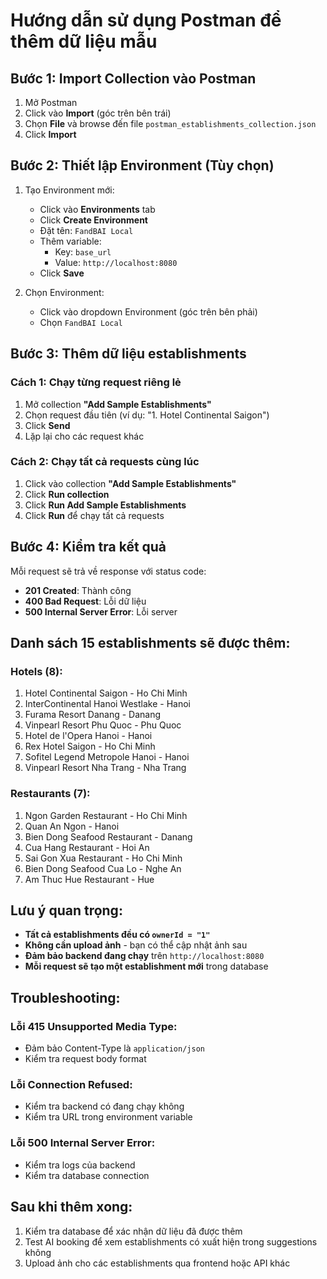 # Hướng dẫn sử dụng Postman để thêm dữ liệu mẫu

## Bước 1: Import Collection vào Postman

1. Mở Postman
2. Click vào **Import** (góc trên bên trái)
3. Chọn **File** và browse đến file `postman_establishments_collection.json`
4. Click **Import**

## Bước 2: Thiết lập Environment (Tùy chọn)

1. Tạo Environment mới:
   - Click vào **Environments** tab
   - Click **Create Environment**
   - Đặt tên: `FandBAI Local`
   - Thêm variable:
     - Key: `base_url`
     - Value: `http://localhost:8080`
   - Click **Save**

2. Chọn Environment:
   - Click vào dropdown Environment (góc trên bên phải)
   - Chọn `FandBAI Local`

## Bước 3: Thêm dữ liệu establishments

### Cách 1: Chạy từng request riêng lẻ
1. Mở collection **"Add Sample Establishments"**
2. Chọn request đầu tiên (ví dụ: "1. Hotel Continental Saigon")
3. Click **Send**
4. Lặp lại cho các request khác

### Cách 2: Chạy tất cả requests cùng lúc
1. Click vào collection **"Add Sample Establishments"**
2. Click **Run collection**
3. Click **Run Add Sample Establishments**
4. Click **Run** để chạy tất cả requests

## Bước 4: Kiểm tra kết quả

Mỗi request sẽ trả về response với status code:
- **201 Created**: Thành công
- **400 Bad Request**: Lỗi dữ liệu
- **500 Internal Server Error**: Lỗi server

## Danh sách 15 establishments sẽ được thêm:

### Hotels (8):
1. Hotel Continental Saigon - Ho Chi Minh
2. InterContinental Hanoi Westlake - Hanoi  
3. Furama Resort Danang - Danang
4. Vinpearl Resort Phu Quoc - Phu Quoc
5. Hotel de l'Opera Hanoi - Hanoi
6. Rex Hotel Saigon - Ho Chi Minh
7. Sofitel Legend Metropole Hanoi - Hanoi
8. Vinpearl Resort Nha Trang - Nha Trang

### Restaurants (7):
1. Ngon Garden Restaurant - Ho Chi Minh
2. Quan An Ngon - Hanoi
3. Bien Dong Seafood Restaurant - Danang
4. Cua Hang Restaurant - Hoi An
5. Sai Gon Xua Restaurant - Ho Chi Minh
6. Bien Dong Seafood Cua Lo - Nghe An
7. Am Thuc Hue Restaurant - Hue

## Lưu ý quan trọng:

- **Tất cả establishments đều có `ownerId = "1"`**
- **Không cần upload ảnh** - bạn có thể cập nhật ảnh sau
- **Đảm bảo backend đang chạy** trên `http://localhost:8080`
- **Mỗi request sẽ tạo một establishment mới** trong database

## Troubleshooting:

### Lỗi 415 Unsupported Media Type:
- Đảm bảo Content-Type là `application/json`
- Kiểm tra request body format

### Lỗi Connection Refused:
- Kiểm tra backend có đang chạy không
- Kiểm tra URL trong environment variable

### Lỗi 500 Internal Server Error:
- Kiểm tra logs của backend
- Kiểm tra database connection

## Sau khi thêm xong:

1. Kiểm tra database để xác nhận dữ liệu đã được thêm
2. Test AI booking để xem establishments có xuất hiện trong suggestions không
3. Upload ảnh cho các establishments qua frontend hoặc API khác
